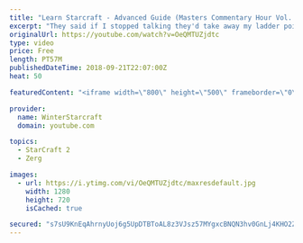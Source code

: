 ```yaml
---
title: "Learn Starcraft - Advanced Guide (Masters Commentary Hour Vol. 1)"
excerpt: "They said if I stopped talking they'd take away my ladder points. Next one I upload will have more terran/toss blame RNGesus."
originalUrl: https://youtube.com/watch?v=OeQMTUZjdtc
type: video
price: Free
length: PT57M
publishedDateTime: 2018-09-21T22:07:00Z
heat: 50

featuredContent: "<iframe width=\"800\" height=\"500\" frameborder=\"0\" src=\"https://www.youtube.com/embed/OeQMTUZjdtc\" allow=\"accelerometer; autoplay; encrypted-media; gyroscope; picture-in-picture\" allowfullscreen></iframe>"

provider:
  name: WinterStarcraft
  domain: youtube.com

topics:
  - StarCraft 2
  - Zerg

images:
  - url: https://i.ytimg.com/vi/OeQMTUZjdtc/maxresdefault.jpg
    width: 1280
    height: 720
    isCached: true

secured: "s7sU9KnEqAhrnyUoj6g5UpDTBToAL8z3VJsz57MYgxcBNQN3hv0GnLj4KHO2ZReTBv5KnSvtkt6J2iGp4ggTQNKlzuBl55GgrLFBM2YpbX7Xbvbo+HCxl+MWOYcZcsoocQWMeQS7b0QBWpgY+KhZKv66+DSEJupCP4JlX1wwJJ9CzS3WPN+CHxqWJsb2E3bI1/Dk7RjwFNmEG02cIjEv+Qp4S2dvYeBjnUfIkCzROOBHU7WGsY9sSMzYOAgabjPUhbO6n2AIHSfZdhXEHlBe3U4m2jYTF/E6MGRL28h4DCFdXJsbs5BBJKHR7SFr3av/MdG5Eb1nNpr/ARLiz2E0WefjWYqt9+SjXdKlrF4D0I8XILwmI/HrXoIDwrTbfZayWGS+fWNJSBdjV+nSDJfLs4hKrHDFgjlNGWfK4mUWyBw=;jTQPMNEElMXstVNh7xi5LQ=="
---
```



